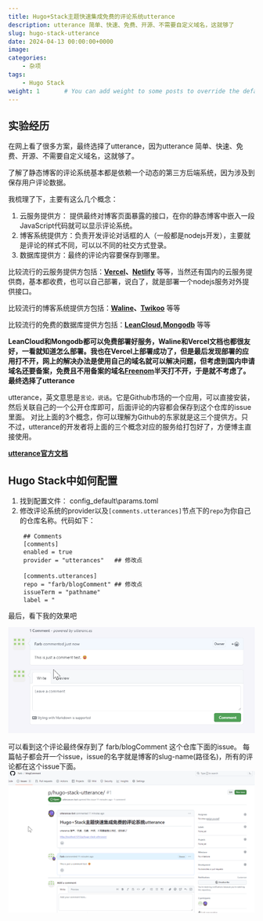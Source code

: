 ```yaml
---
title: Hugo+Stack主题快速集成免费的评论系统utterance
description: utterance 简单、快速、免费、开源、不需要自定义域名，这就够了
slug: hugo-stack-utterance
date: 2024-04-13 00:00:00+0000
image: 
categories:
    - 杂项
tags:
    - Hugo Stack
weight: 1       # You can add weight to some posts to override the default sorting (date descending)
---
```


## 实验经历

在网上看了很多方案，最终选择了utterance，因为utterance 简单、快速、免费、开源、不需要自定义域名，这就够了。

了解了静态博客的评论系统基本都是依赖一个动态的第三方后端系统，因为涉及到保存用户评论数据。

我梳理了下，主要有这么几个概念：
1. 云服务提供方： 提供最终对博客页面暴露的接口，在你的静态博客中嵌入一段JavaScript代码就可以显示评论系统。
2. 博客系统提供方：负责开发评论对话框的人（一般都是nodejs开发），主要就是评论的样式不同，可以以不同的社交方式登录。
3. 数据库提供方：最终的评论内容要保存到哪里。

比较流行的云服务提供方包括：**[Vercel](https://vercel.com/)、[Netlify](https://app.netlify.com/)** 等等，当然还有国内的云服务提供商，基本都收费，也可以自己部署，说白了，就是部署一个nodejs服务对外提供接口。

比较流行的博客系统提供方包括：**[Waline](https://waline.js.org/)、[Twikoo](https://twikoo.js.org/)** 等等

比较流行的免费的数据库提供方包括：**[LeanCloud](https://leancloud.app/),[Mongodb](https://mongodb.com)** 等等

**LeanCloud和Mongodb都可以免费部署好服务，Waline和Vercel文档也都很友好，一看就知道怎么部署。我也在Vercel上部署成功了，但是最后发现部署的应用打不开，网上的解决办法是使用自己的域名就可以解决问题，但考虑到国内申请域名还要备案，免费且不用备案的域名[Freenom](https://www.freenom.com/)半天打不开，于是就不考虑了。最终选择了utterance**

utterance，英文意思是`言论，说话`。它是Github市场的一个应用，可以直接安装，然后关联自己的一个公开仓库即可，后面评论的内容都会保存到这个仓库的issue里面。
对比上面的3个概念，你可以理解为Github的东家就是这三个提供方。只不过，utterance的开发者将上面的三个概念对应的服务给打包好了，方便博主直接使用。

**[utterance官方文档](https://utteranc.es/)**


## Hugo Stack中如何配置
1. 找到配置文件： config\_default\params.toml
2. 修改评论系统的provider以及`[comments.utterances]`节点下的`repo`为你自己的仓库名称。代码如下：
   ```
    ## Comments
    [comments]
    enabled = true
    provider = "utterances"   ## 修改点

    [comments.utterances]
    repo = "farb/blogComment" ## 修改点
    issueTerm = "pathname"
    label = "
   ```

最后，看下我的效果吧

![](utterance_comment_test.png)


可以看到这个评论最终保存到了 farb/blogComment 这个仓库下面的issue。
每篇帖子都会开一个issue，issue的名字就是博客的slug-name(路径名)，所有的评论都在这个issue下面。
![](comment_storage.png)
